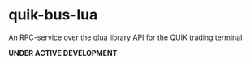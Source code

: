 # quik-bus-lua
An RPC-service over the qlua library API for the QUIK trading terminal

<b>UNDER ACTIVE DEVELOPMENT</b>
